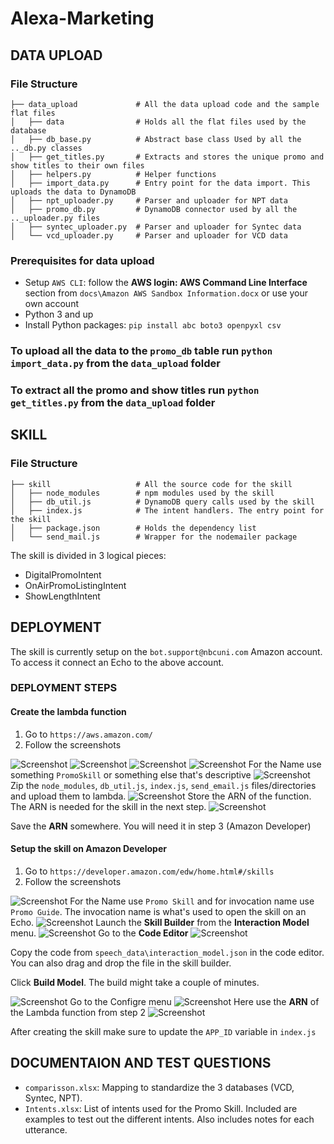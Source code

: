 # Alexa-Marketing

## DATA UPLOAD
### File Structure
```
├── data_upload             # All the data upload code and the sample flat files
│   ├── data                # Holds all the flat files used by the database
│   ├── db_base.py          # Abstract base class Used by all the .._db.py classes
│   ├── get_titles.py       # Extracts and stores the unique promo and show titles to their own files
│   ├── helpers.py          # Helper functions
│   ├── import_data.py      # Entry point for the data import. This uploads the data to DynamoDB
│   ├── npt_uploader.py     # Parser and uploader for NPT data
│   ├── promo_db.py         # DynamoDB connector used by all the .._uploader.py files
│   ├── syntec_uploader.py  # Parser and uploader for Syntec data
│   └── vcd_uploader.py     # Parser and uploader for VCD data  
```

### Prerequisites for data upload
* Setup `AWS CLI`: follow the **AWS login: AWS Command Line Interface** section from `docs\Amazon AWS Sandbox Information.docx` or use your own account
* Python 3 and up
* Install Python packages: `pip install abc boto3 openpyxl csv`

### To upload all the data to the `promo_db` table run `python import_data.py` from the `data_upload` folder

### To extract all the promo and show titles run `python get_titles.py` from the `data_upload` folder

## SKILL
### File Structure
```
├── skill                   # All the source code for the skill
│   ├── node_modules        # npm modules used by the skill
│   ├── db_util.js          # DynamoDB query calls used by the skill
│   ├── index.js            # The intent handlers. The entry point for the skill
│   ├── package.json        # Holds the dependency list
│   └── send_mail.js        # Wrapper for the nodemailer package
```

The skill is divided in 3 logical pieces:
* DigitalPromoIntent
* OnAirPromoListingIntent
* ShowLengthIntent

## DEPLOYMENT
The skill is currently setup on the `bot.support@nbcuni.com` Amazon account. To access it connect an Echo to the above account.

### DEPLOYMENT STEPS

#### Create the lambda function
1. Go to `https://aws.amazon.com/`
2. Follow the screenshots

![Screenshot](/docs/screenshots/aws-1.png?raw=true)
![Screenshot](/docs/screenshots/aws-2.png?raw=true)
![Screenshot](/docs/screenshots/aws-3.png?raw=true)
![Screenshot](/docs/screenshots/aws-4.png?raw=true)
For the Name use something `PromoSkill` or something else that's descriptive
![Screenshot](/docs/screenshots/aws-5.png?raw=true)
Zip the `node_modules`, `db_util.js`, `index.js`, `send_email.js` files/directories and upload them to lambda.
![Screenshot](/docs/screenshots/aws-6.png?raw=true)
Store the ARN of the function. The ARN is needed for the skill in the next step.
![Screenshot](/docs/screenshots/aws-7.png?raw=true)

Save the **ARN** somewhere. You will need it in step 3 (Amazon Developer)


#### Setup the skill on Amazon Developer

1. Go to `https://developer.amazon.com/edw/home.html#/skills`
2. Follow the screenshots

![Screenshot](/docs/screenshots/dev-1.png?raw=true)
For the Name use `Promo Skill` and for invocation name use `Promo Guide`. The invocation name is what's used to open the skill on an Echo.
![Screenshot](/docs/screenshots/dev-2.png?raw=true)
Launch the **Skill Builder** from the **Interaction Model** menu.
![Screenshot](/docs/screenshots/dev-3.png?raw=true)
Go to the **Code Editor** 
![Screenshot](/docs/screenshots/dev-4.png?raw=true)

Copy the code from `speech_data\interaction_model.json` in the code editor. You can also drag and drop the file in the skill builder.

Click **Build Model**. The build might take a couple of minutes.

![Screenshot](/docs/screenshots/dev-5.png?raw=true)
Go to the Configre menu
![Screenshot](/docs/screenshots/dev-6.png?raw=true)
Here use the **ARN** of the Lambda function from step 2
![Screenshot](/docs/screenshots/dev-7.png?raw=true)

After creating the skill make sure to update the `APP_ID` variable in `index.js`

## DOCUMENTAION AND TEST QUESTIONS

* `comparisson.xlsx`: Mapping to standardize the 3 databases (VCD, Syntec, NPT).
* `Intents.xlsx`: List of intents used for the Promo Skill. Included are examples to test out the different intents. Also includes notes for each utterance.